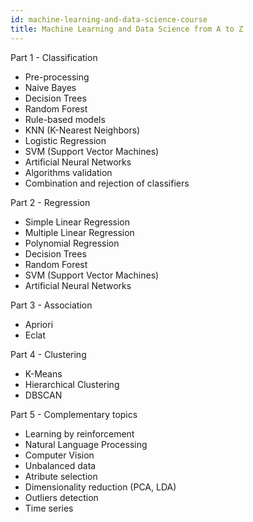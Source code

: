 ```yaml
---
id: machine-learning-and-data-science-course
title: Machine Learning and Data Science from A to Z
---
```


Part 1 - Classification

- Pre-processing
- Naive Bayes
- Decision Trees
- Random Forest
- Rule-based models
- KNN (K-Nearest Neighbors)
- Logistic Regression
- SVM (Support Vector Machines)
- Artificial Neural Networks
- Algorithms validation
- Combination and rejection of classifiers

Part 2 - Regression

- Simple Linear Regression
- Multiple Linear Regression
- Polynomial Regression
- Decision Trees
- Random Forest
- SVM (Support Vector Machines)
- Artificial Neural Networks

Part 3 - Association

- Apriori
- Eclat

Part 4 - Clustering

- K-Means
- Hierarchical Clustering
- DBSCAN

Part 5 - Complementary topics

- Learning by reinforcement
- Natural Language Processing
- Computer Vision
- Unbalanced data
- Atribute selection
- Dimensionality reduction (PCA, LDA)
- Outliers detection
- Time series

